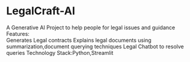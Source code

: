 # LegalCraft-AI
A Generative AI Project to help people for legal issues and guidance<br/>
Features:<br/>
Generates Legal contracts
Explains legal documents using summarization,document querying techniques
Legal Chatbot to resolve queries
Technology Stack:Python,Streamlit
